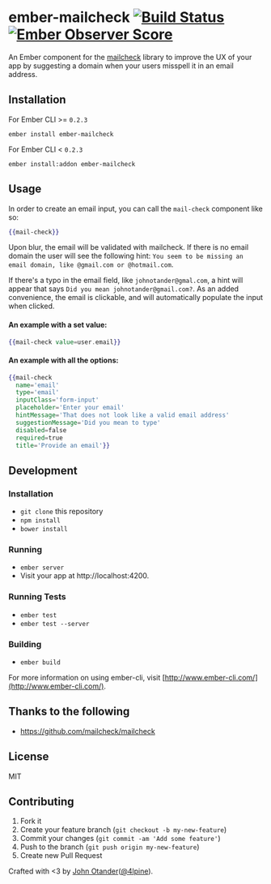 # ember-mailcheck [![Build Status](https://travis-ci.org/johnotander/ember-mailcheck.svg?branch=master)](https://travis-ci.org/johnotander/ember-mailcheck) [![Ember Observer Score](http://emberobserver.com/badges/ember-mailcheck.svg)](http://emberobserver.com/addons/ember-mailcheck)

An Ember component for the [mailcheck](https://github.com/mailcheck/mailcheck) library to
improve the UX of your app by suggesting a domain when your users misspell it in an email address.

## Installation

For Ember CLI >= `0.2.3`

```
ember install ember-mailcheck
```

For Ember CLI < `0.2.3`

```
ember install:addon ember-mailcheck
```

## Usage

In order to create an email input, you can call the `mail-check` component like so:

```hbs
{{mail-check}}
```

Upon blur, the email will be validated with mailcheck. If there is no email domain the
user will see the following hint: `You seem to be missing an email domain, like @gmail.com or @hotmail.com`.

If there's a typo in the email field, like `johnotander@gmal.com`, a hint will appear that
says `Did you mean johnotander@gmail.com?`. As an added convenience, the email is clickable,
and will automatically populate the input when clicked.

#### An example with a set value:

```hbs
{{mail-check value=user.email}}
```

#### An example with all the options:

```hbs
{{mail-check
  name='email'
  type='email'
  inputClass='form-input'
  placeholder='Enter your email'
  hintMessage='That does not look like a valid email address'
  suggestionMessage='Did you mean to type'
  disabled=false
  required=true
  title='Provide an email'}}
```

## Development

### Installation

* `git clone` this repository
* `npm install`
* `bower install`

### Running

* `ember server`
* Visit your app at http://localhost:4200.

### Running Tests

* `ember test`
* `ember test --server`

### Building

* `ember build`

For more information on using ember-cli, visit [http://www.ember-cli.com/](http://www.ember-cli.com/).

## Thanks to the following

* <https://github.com/mailcheck/mailcheck>

## License

MIT

## Contributing

1. Fork it
2. Create your feature branch (`git checkout -b my-new-feature`)
3. Commit your changes (`git commit -am 'Add some feature'`)
4. Push to the branch (`git push origin my-new-feature`)
5. Create new Pull Request

Crafted with <3 by [John Otander](http://johnotander.com)([@4lpine](https://twitter.com/4lpine)).
